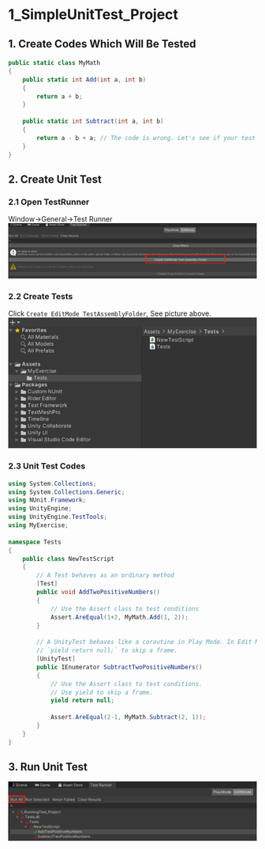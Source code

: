 # 1_SimpleUnitTest_Project

## 1. Create Codes Which Will Be Tested
```csharp
public static class MyMath
{
    public static int Add(int a, int b)
    {
        return a + b;
    }

    public static int Subtract(int a, int b)
    {
        return a - b + a; // The code is wrong. Let's see if your test can see that.
    }
}
```

## 2. Create Unit Test 

### 2.1 Open TestRunner
Window->General->Test Runner 
![image](./picture1.png)

### 2.2 Create Tests
Click `Create EditMode TestAssemblyFolder`, See picture above.
![image](./picture2.png)

### 2.3 Unit Test Codes
```csharp
using System.Collections;
using System.Collections.Generic;
using NUnit.Framework;
using UnityEngine;
using UnityEngine.TestTools;
using MyExercise;

namespace Tests
{
    public class NewTestScript
    {
        // A Test behaves as an ordinary method
        [Test]
        public void AddTwoPositiveNumbers()
        {
            // Use the Assert class to test conditions
            Assert.AreEqual(1+2, MyMath.Add(1, 2));
        }

        // A UnityTest behaves like a coroutine in Play Mode. In Edit Mode you can use
        // `yield return null;` to skip a frame.
        [UnityTest]
        public IEnumerator SubtractTwoPositiveNumbers()
        {
            // Use the Assert class to test conditions.
            // Use yield to skip a frame.
            yield return null;

            Assert.AreEqual(2-1, MyMath.Subtract(2, 1));
        }
    }
}

```

## 3. Run Unit Test
![image](./picture3.png)